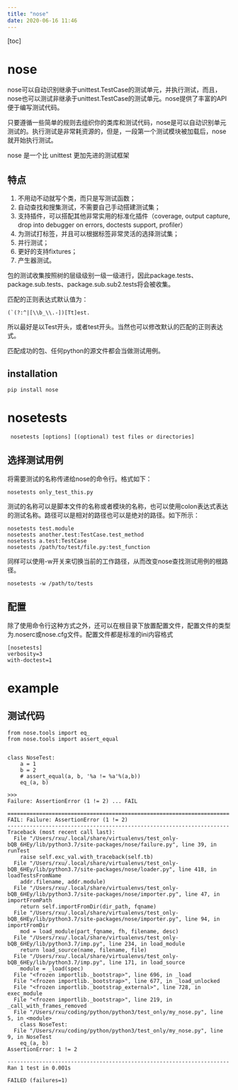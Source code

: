 ```yaml
---
title: "nose"
date: 2020-06-16 11:46
---
```

[toc]



# nose



nose可以自动识别继承于unittest.TestCase的测试单元，并执行测试，而且，nose也可以测试非继承于unittest.TestCase的测试单元。nose提供了丰富的API便于编写测试代码。

只要遵循一些简单的规则去组织你的类库和测试代码，nose是可以自动识别单元测试的。执行测试是非常耗资源的，但是，一段第一个测试模块被加载后，nose就开始执行测试。

nose 是一个比 unittest 更加先进的测试框架



## 特点

1. 不用动不动就写个类，而只是写测试函数；
2. 自动查找和搜集测试，不需要自己手动搭建测试集；
3. 支持插件，可以搭配其他非常实用的标准化插件（coverage, output capture, drop into debugger on errors, doctests support, profiler）
4. 为测试打标签，并且可以根据标签非常灵活的选择测试集；
5. 并行测试；
6. 更好的支持fixtures；
7. 产生器测试。



包的测试收集按照树的层级级别一级一级进行，因此package.tests、package.sub.tests、package.sub.sub2.tests将会被收集。

匹配的正则表达式默认值为：

```
(`(?:^|[\\b_\\.-])[Tt]est.
```

所以最好是以Test开头，或者test开头。当然也可以修改默认的匹配的正则表达式。

匹配成功的包、任何python的源文件都会当做测试用例。



## installation

```
pip install nose
```





# nosetests

```
 nosetests [options] [(optional) test files or directories]
```





## 选择测试用例

将需要测试的名称传递给nose的命令行。格式如下：

```
nosetests only_test_this.py
```

测试的名称可以是脚本文件的名称或者模块的名称，也可以使用colon表达式表达的测试名称。路径可以是相对的路径也可以是绝对的路径。如下所示：

```
nosetests test.module
nosetests another.test:TestCase.test_method
nosetests a.test:TestCase
nosetests /path/to/test/file.py:test_function
```

同样可以使用-w开关来切换当前的工作路径，从而改变nose查找测试用例的根路径。

```
nosetests -w /path/to/tests
```





## 配置

除了使用命令行这种方式之外，还可以在根目录下放置配置文件，配置文件的类型为.noserc或nose.cfg文件。配置文件都是标准的ini内容格式

```
[nosetests]
verbosity=3
with-doctest=1
```



# example



## 测试代码

```
from nose.tools import eq_
from nose.tools import assert_equal


class NoseTest:
    a = 1
    b = 2
    # assert_equal(a, b, '%a != %a'%(a,b))
    eq_(a, b)

>>>
Failure: AssertionError (1 != 2) ... FAIL

======================================================================
FAIL: Failure: AssertionError (1 != 2)
----------------------------------------------------------------------
Traceback (most recent call last):
  File "/Users/rxu/.local/share/virtualenvs/test_only-bQB_6HEy/lib/python3.7/site-packages/nose/failure.py", line 39, in runTest
    raise self.exc_val.with_traceback(self.tb)
  File "/Users/rxu/.local/share/virtualenvs/test_only-bQB_6HEy/lib/python3.7/site-packages/nose/loader.py", line 418, in loadTestsFromName
    addr.filename, addr.module)
  File "/Users/rxu/.local/share/virtualenvs/test_only-bQB_6HEy/lib/python3.7/site-packages/nose/importer.py", line 47, in importFromPath
    return self.importFromDir(dir_path, fqname)
  File "/Users/rxu/.local/share/virtualenvs/test_only-bQB_6HEy/lib/python3.7/site-packages/nose/importer.py", line 94, in importFromDir
    mod = load_module(part_fqname, fh, filename, desc)
  File "/Users/rxu/.local/share/virtualenvs/test_only-bQB_6HEy/lib/python3.7/imp.py", line 234, in load_module
    return load_source(name, filename, file)
  File "/Users/rxu/.local/share/virtualenvs/test_only-bQB_6HEy/lib/python3.7/imp.py", line 171, in load_source
    module = _load(spec)
  File "<frozen importlib._bootstrap>", line 696, in _load
  File "<frozen importlib._bootstrap>", line 677, in _load_unlocked
  File "<frozen importlib._bootstrap_external>", line 728, in exec_module
  File "<frozen importlib._bootstrap>", line 219, in _call_with_frames_removed
  File "/Users/rxu/coding/python/python3/test_only/my_nose.py", line 5, in <module>
    class NoseTest:
  File "/Users/rxu/coding/python/python3/test_only/my_nose.py", line 9, in NoseTest
    eq_(a, b)
AssertionError: 1 != 2

----------------------------------------------------------------------
Ran 1 test in 0.001s

FAILED (failures=1)
```

